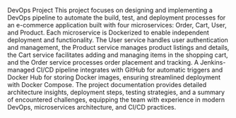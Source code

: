 DevOps Project
This project focuses on designing and implementing a DevOps pipeline to automate the build, test, and deployment processes for an e-commerce application built with four microservices: Order, Cart, User, and Product. Each microservice is Dockerized to enable independent deployment and functionality. The User service handles user authentication and management, the Product service manages product listings and details, the Cart service facilitates adding and managing items in the shopping cart, and the Order service processes order placement and tracking. A Jenkins-managed CI/CD pipeline integrates with GitHub for automatic triggers and Docker Hub for storing Docker images, ensuring streamlined deployment with Docker Compose. The project documentation provides detailed architecture insights, deployment steps, testing strategies, and a summary of encountered challenges, equipping the team with experience in modern DevOps, microservices architecture, and CI/CD practices.
